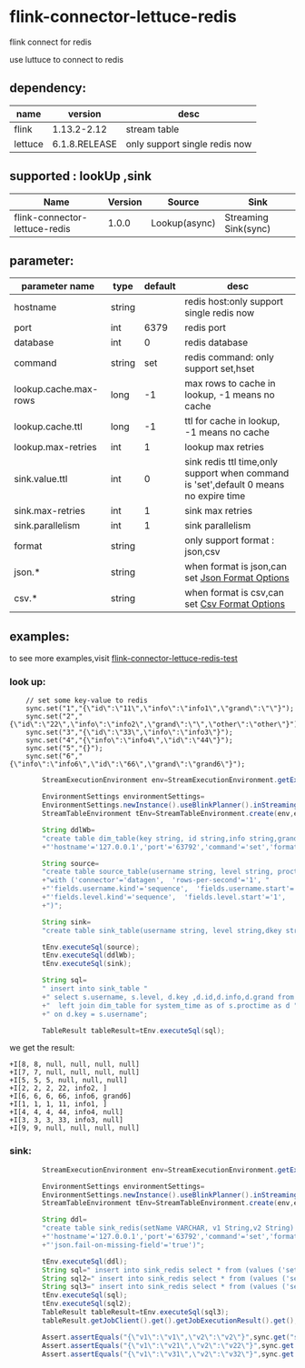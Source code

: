 # flink-connector-lettuce-redis

flink connect for redis

use luttuce to connect to redis

## dependency:

| name    | version     | desc                          |
|---------|-------------|-------------------------------|
| flink   | 1.13.2-2.12 | stream table                  |
| lettuce | 6.1.8.RELEASE | only support single redis now |

## supported : lookUp ,sink

| Name  | Version | Source        | Sink                 |
|-------|---------|---------------|----------------------|
| flink-connector-lettuce-redis | 1.0.0   | Lookup(async) | Streaming Sink(sync) |

## parameter:

| parameter name | type   | default | desc                                                                                                                                              |
|--------------|--------|---------|---------------------------------------------------------------------------------------------------------------------------------------------------|
|     hostname | string |         | redis host:only support single redis now                                                                                                          |
|     port         | int    | 6379    | redis port                                                                                                                                        |
| database | int    | 0       | redis database                                                                                                                                    |
|command | string | set     | redis command: only support set,hset                                                                                                              |
|lookup.cache.max-rows|long| -1      | max rows to cache in lookup, -1 means no cache                                                                                                    |
| lookup.cache.ttl|long| -1      | ttl for cache in lookup, -1 means no cache                                                                                                        |
|lookup.max-retries|int| 1       | lookup max retries                                                                                                                                |
|sink.value.ttl|int| 0       | sink redis ttl time,only support when command is 'set',default 0 means no expire time                                                             |
|sink.max-retries|int| 1       | sink max retries                                                                                                                                  |
|sink.parallelism|int| 1       | sink parallelism                                                                                                                                  |
|format|string|         | only support format : json,csv                                                                                                                    |
|json.*|string|         | when format is json,can set [Json Format Options](https://nightlies.apache.org/flink/flink-docs-release-1.13/docs/connectors/table/formats/json/) |
|csv.*|string| | when format is csv,can set [Csv Format Options](https://nightlies.apache.org/flink/flink-docs-release-1.13/docs/connectors/table/formats/csv/)    |

## examples:

to see more
examples,visit [flink-connector-lettuce-redis-test](https://github.com/dahai1996/-flink-connector-lettuce-redis/tree/main/src/test/java/org/apache/flink/streaming/connectors/redis/table)

### look up:

```
    // set some key-value to redis
    sync.set("1","{\"id\":\"11\",\"info\":\"info1\",\"grand\":\"\"}");
    sync.set("2","{\"id\":\"22\",\"info\":\"info2\",\"grand\":\"\",\"other\":\"other\"}");
    sync.set("3","{\"id\":\"33\",\"info\":\"info3\"}");
    sync.set("4","{\"info\":\"info4\",\"id\":\"44\"}");
    sync.set("5","{}");
    sync.set("6","{\"info\":\"info6\",\"id\":\"66\",\"grand\":\"grand6\"}");
```

```java
        StreamExecutionEnvironment env=StreamExecutionEnvironment.getExecutionEnvironment();

        EnvironmentSettings environmentSettings=
        EnvironmentSettings.newInstance().useBlinkPlanner().inStreamingMode().build();
        StreamTableEnvironment tEnv=StreamTableEnvironment.create(env,environmentSettings);

        String ddlWb=
        "create table dim_table(key string, id string,info string,grand string) with ( 'connector'='lettuce-redis', "
        +"'hostname'='127.0.0.1','port'='63792','command'='set','format'='json','json.fail-on-missing-field'='false','json.map-null-key.mode'='LITERAL','json.map-null-key.literal'='HNULL')";

        String source=
        "create table source_table(username string, level string, proctime as procTime()) "
        +"with ('connector'='datagen',  'rows-per-second'='1', "
        +"'fields.username.kind'='sequence',  'fields.username.start'='1',  'fields.username.end'='9',"
        +"'fields.level.kind'='sequence',  'fields.level.start'='1',  'fields.level.end'='9'"
        +")";

        String sink=
        "create table sink_table(username string, level string,dkey string,dname string,dinfo string,dgrand string) with ('connector'='print')";

        tEnv.executeSql(source);
        tEnv.executeSql(ddlWb);
        tEnv.executeSql(sink);

        String sql=
        " insert into sink_table "
        +" select s.username, s.level, d.key ,d.id,d.info,d.grand from source_table  s"
        +"  left join dim_table for system_time as of s.proctime as d "
        +" on d.key = s.username";

        TableResult tableResult=tEnv.executeSql(sql);
```

we get the result:

```shell
+I[8, 8, null, null, null, null]
+I[7, 7, null, null, null, null]
+I[5, 5, 5, null, null, null]
+I[2, 2, 2, 22, info2, ]
+I[6, 6, 6, 66, info6, grand6]
+I[1, 1, 1, 11, info1, ]
+I[4, 4, 4, 44, info4, null]
+I[3, 3, 3, 33, info3, null]
+I[9, 9, null, null, null, null]
```

### sink:

```java
        StreamExecutionEnvironment env=StreamExecutionEnvironment.getExecutionEnvironment();

        EnvironmentSettings environmentSettings=
        EnvironmentSettings.newInstance().useBlinkPlanner().inStreamingMode().build();
        StreamTableEnvironment tEnv=StreamTableEnvironment.create(env,environmentSettings);

        String ddl=
        "create table sink_redis(setName VARCHAR, v1 String,v2 String) with ( 'connector'='lettuce-redis', "
        +"'hostname'='127.0.0.1','port'='63792','command'='set','format'='json','database'='1',"
        +"'json.fail-on-missing-field'='true')";

        tEnv.executeSql(ddl);
        String sql=" insert into sink_redis select * from (values ('setName1', 'v1','v2'))";
        String sql2=" insert into sink_redis select * from (values ('setName2', 'v21','v22'))";
        String sql3=" insert into sink_redis select * from (values ('setName3', 'v31','v32'))";
        tEnv.executeSql(sql);
        tEnv.executeSql(sql2);
        TableResult tableResult=tEnv.executeSql(sql3);
        tableResult.getJobClient().get().getJobExecutionResult().get();

        Assert.assertEquals("{\"v1\":\"v1\",\"v2\":\"v2\"}",sync.get("setName1"));
        Assert.assertEquals("{\"v1\":\"v21\",\"v2\":\"v22\"}",sync.get("setName2"));
        Assert.assertEquals("{\"v1\":\"v31\",\"v2\":\"v32\"}",sync.get("setName3"));
```